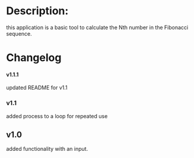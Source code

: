 # Description:

this application is a basic tool to calculate the Nth number in the Fibonacci sequence.

# Changelog

#### v1.1.1 

updated README for v1.1

### v1.1

added process to a loop for repeated use

## v1.0

added functionality with an input.